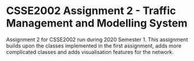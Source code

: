 # CSSE2002 Assignment 2 - Traffic Management and Modelling System

Assignment 2 for CSSE2002 run during 2020 Semester 1. This assignment builds
 upon the classes implemented in the first assignment, adds more complicated
  classes and adds visualisation features for the network.
